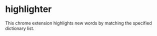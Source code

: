 # highlighter
This chrome extension highlights new words by matching the specified dictionary list.

